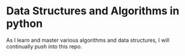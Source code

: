 # Data Structures and Algorithms in python

As I learn and master various algorithms and data structures, I will continually push into this repo.
